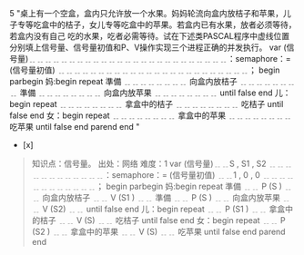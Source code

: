 5
"桌上有一个空盒，盒内只允许放一个水果。妈妈轮流向盒内放桔子和苹果，儿子专等吃盒中的桔子，女儿专等吃盒中的苹果。若盒内已有水果，放者必须等待，若盒内没有自己
吃的水果，吃者必需等待。试在下述类PASCAL程序中虚线位置分别填上信号量、信号量初值和P、V操作实现三个进程正确的并发执行。 var
(信号量)﹎﹎﹎﹎﹎﹎﹎﹎﹎﹎﹎﹎﹎﹎﹎﹎﹎﹎﹎﹎﹎﹎﹎﹎﹎：semaphore：= (信号量初值) ﹎﹎﹎﹎﹎﹎﹎﹎﹎﹎﹎﹎﹎﹎﹎﹎﹎﹎﹎﹎﹎﹎﹎﹎；
begin parbegin 妈:begin repeat 準備 ﹎﹎﹎﹎﹎﹎﹎﹎ 向盒内放桔子 ﹎﹎﹎﹎﹎﹎﹎﹎ 準備 ﹎﹎﹎﹎﹎﹎﹎﹎ 向盒内放苹果
﹎﹎﹎﹎﹎﹎﹎﹎ until false end 儿：begin repeat ﹎﹎﹎﹎﹎﹎﹎﹎ 拿盒中的桔子 ﹎﹎﹎﹎﹎﹎﹎﹎ 吃桔子 until
false end 女：begin repeat ﹎﹎﹎﹎﹎﹎﹎﹎ 拿盒中的苹果 ﹎﹎﹎﹎﹎﹎﹎﹎ 吃苹果 until false end parend
end "
- [x]  

> 知识点：信号量。
> 出处：网络
> 难度：1
> var (信号量)﹎﹎S , S1 , S2 ﹎﹎﹎﹎﹎﹎﹎﹎﹎﹎﹎﹎：semaphore：= (信号量初值) ﹎﹎1 , 0 , 0
> ﹎﹎﹎﹎﹎﹎﹎﹎﹎﹎﹎﹎； begin parbegin 妈:begin repeat 準備 ﹎﹎ P (S ) ﹎﹎ 向盒内放桔子 ﹎﹎ V (S1 )
> ﹎﹎ 準備 ﹎﹎ P (S ) ﹎﹎ 向盒内放苹果 ﹎﹎ V (S2) ﹎﹎ until false end 儿：begin repeat ﹎﹎ P (S1
> ) ﹎﹎ 拿盒中的桔子 ﹎﹎ V (S) ﹎﹎ 吃桔子 until false end 女：begin repeat ﹎﹎ P (S2 ) ﹎﹎
> 拿盒中的苹果 ﹎﹎ V (S) ﹎﹎ 吃苹果 until false end parend end
